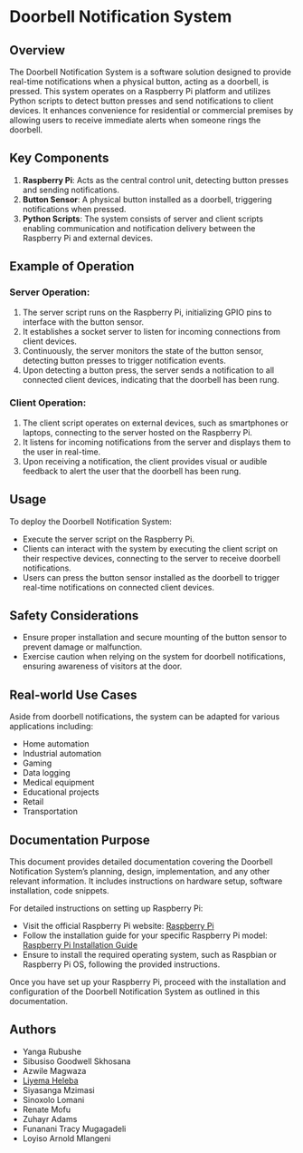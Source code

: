 # Doorbell Notification System

## Overview

The Doorbell Notification System is a software solution designed to provide real-time notifications when a physical button, acting as a doorbell, is pressed. This system operates on a Raspberry Pi platform and utilizes Python scripts to detect button presses and send notifications to client devices. It enhances convenience for residential or commercial premises by allowing users to receive immediate alerts when someone rings the doorbell.

## Key Components

1. **Raspberry Pi**: Acts as the central control unit, detecting button presses and sending notifications.
2. **Button Sensor**: A physical button installed as a doorbell, triggering notifications when pressed.
3. **Python Scripts**: The system consists of server and client scripts enabling communication and notification delivery between the Raspberry Pi and external devices.

## Example of Operation

### Server Operation:

1. The server script runs on the Raspberry Pi, initializing GPIO pins to interface with the button sensor.
2. It establishes a socket server to listen for incoming connections from client devices.
3. Continuously, the server monitors the state of the button sensor, detecting button presses to trigger notification events.
4. Upon detecting a button press, the server sends a notification to all connected client devices, indicating that the doorbell has been rung.

### Client Operation:

1. The client script operates on external devices, such as smartphones or laptops, connecting to the server hosted on the Raspberry Pi.
2. It listens for incoming notifications from the server and displays them to the user in real-time.
3. Upon receiving a notification, the client provides visual or audible feedback to alert the user that the doorbell has been rung.

## Usage

To deploy the Doorbell Notification System:
- Execute the server script on the Raspberry Pi.
- Clients can interact with the system by executing the client script on their respective devices, connecting to the server to receive doorbell notifications.
- Users can press the button sensor installed as the doorbell to trigger real-time notifications on connected client devices.

## Safety Considerations

- Ensure proper installation and secure mounting of the button sensor to prevent damage or malfunction.
- Exercise caution when relying on the system for doorbell notifications, ensuring awareness of visitors at the door.

## Real-world Use Cases

Aside from doorbell notifications, the system can be adapted for various applications including:
- Home automation
- Industrial automation
- Gaming
- Data logging
- Medical equipment
- Educational projects
- Retail
- Transportation

## Documentation Purpose

This document provides detailed documentation covering the Doorbell Notification System’s planning, design, implementation, and any other relevant information. It includes instructions on hardware setup, software installation, code snippets.

For detailed instructions on setting up Raspberry Pi:
- Visit the official Raspberry Pi website: [Raspberry Pi](https://www.raspberrypi.org/)
- Follow the installation guide for your specific Raspberry Pi model: [Raspberry Pi Installation Guide](https://www.raspberrypi.org/documentation/installation/)
- Ensure to install the required operating system, such as Raspbian or Raspberry Pi OS, following the provided instructions.

Once you have set up your Raspberry Pi, proceed with the installation and configuration of the Doorbell Notification System as outlined in this documentation.


## Authors

- Yanga Rubushe
- Sibusiso Goodwell Skhosana
- Azwile Magwaza 
- [Liyema Heleba](https://github.com/LiyemaLiamHeleba)
- Siyasanga Mzimasi
- Sinoxolo Lomani
- Renate Mofu
- Zuhayr Adams
- Funanani Tracy Mugagadeli
- Loyiso Arnold Mlangeni

